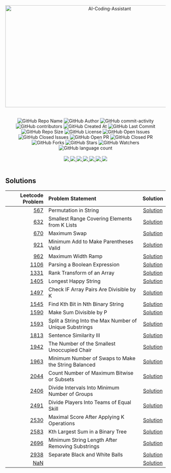 <div align="center">
    <img src="https://socialify.git.ci/yashksaini-coder/October-Leetcode-Daily-2024/image?forks=1&issues=1&language=1&name=1&pattern=Diagonal%20Stripes&pulls=1&stargazers=1&theme=Auto" alt="AI-Coding-Assistant" width="640" height="320" />
</div>
<br><br>

<div align="center">
    <img alt="GitHub Repo Name" src="https://img.shields.io/badge/Repo-October_Leetcode_Daily_2024-2a9d8f">
    <img alt="GitHub Author" src="https://img.shields.io/badge/Author-Yash%20K.%20Saini-778da9">
    <img alt="GitHub commit-activity" src="https://img.shields.io/github/commit-activity/t/yashksaini-coder/October-Leetcode-Daily-2024">
    <img alt="GitHub contributors" src="https://img.shields.io/github/contributors/yashksaini-coder/October-Leetcode-Daily-2024">
    <img alt="GitHub Created At" src="https://img.shields.io/github/created-at/yashksaini-coder/October-Leetcode-Daily-2024">
    <img alt="GitHub Last Commit" src="https://img.shields.io/github/last-commit/yashksaini-coder/October-Leetcode-Daily-2024">
    <img alt="GitHub Repo Size" src="https://img.shields.io/github/repo-size/yashksaini-coder/October-Leetcode-Daily-2024">
    <img alt="GitHub License" src="https://img.shields.io/github/license/yashksaini-coder/October-Leetcode-Daily-2024">
    <img alt="GitHub Open Issues" src="https://img.shields.io/github/issues/yashksaini-coder/October-Leetcode-Daily-2024">
    <img alt="GitHub Closed Issues" src="https://img.shields.io/github/issues-closed/yashksaini-coder/October-Leetcode-Daily-2024">
    <img alt="GitHub Open PR" src="https://img.shields.io/github/issues-pr/yashksaini-coder/October-Leetcode-Daily-2024">
    <img alt="GitHub Closed PR" src="https://img.shields.io/github/issues-pr-closed/yashksaini-coder/October-Leetcode-Daily-2024">
    <img alt="GitHub Forks" src="https://img.shields.io/github/forks/yashksaini-coder/October-Leetcode-Daily-2024">
    <img alt="GitHub Stars" src="https://img.shields.io/github/stars/yashksaini-coder/October-Leetcode-Daily-2024">
    <img alt="GitHub Watchers" src="https://img.shields.io/github/watchers/yashksaini-coder/October-Leetcode-Daily-2024">
    <img alt="GitHub language count" src="https://img.shields.io/github/languages/count/yashksaini-coder/October-Leetcode-Daily-2024">
</div>
<br>


<div align='center'>
    <a href="mailto:ys3853428@gmail.com"> <img src="https://img.shields.io/badge/Gmail-D14836?style=for-the-badge&logo=gmail&logoColor=white"> </a>
    <a href="https://github.com/yashksaini-coder"> <img src="https://img.shields.io/badge/GitHub-100000?style=for-the-badge&logo=github&logoColor=white"> </a>
    <a href="https://medium.com/@yashksaini"> <img src="https://img.shields.io/badge/Medium-12100E?style=for-the-badge&logo=medium&logoColor=white"> </a>
    <a href="https://www.linkedin.com/in/yashksaini/"> <img src="https://img.shields.io/badge/LinkedIn-0077B5?style=for-the-badge&logo=linkedin&logoColor=white"> </a>
    <a href="https://bento.me/yashksaini"> <img src="https://img.shields.io/badge/Bento-768CFF.svg?style=for-the-badge&logo=Bento&logoColor=white"> </a>
    <a href="https://www.instagram.com/yashksaini.codes/"> <img src="https://img.shields.io/badge/Instagram-%23FF006E.svg?style=for-the-badge&logo=Instagram&logoColor=white"> </a>
    <a href="https://twitter.com/EasycodesDev"> <img src="https://img.shields.io/badge/X-%23000000.svg?style=for-the-badge&logo=X&logoColor=white"> </a>
</div>
<br>

## Solutions








<!-- SOLUTIONS TABLE BEGIN -->
| Leetcode Problem | Problem Statement | Solution |
|---:|:-----|:----:|
| [567](https://leetcode.com/problems/permutation-in-string/) | Permutation in String | [Solution](./567-permutation-in-string/permutation-in-string.java) |
| [632](https://leetcode.com/problems/smallest-range-covering-elements-from-k-lists/) | Smallest Range Covering Elements from K Lists | [Solution](./632-smallest-range-covering-elements-from-k-lists/smallest-range-covering-elements-from-k-lists.java) |
| [670](https://leetcode.com/problems/maximum-swap/) | Maximum Swap | [Solution](./670-maximum-swap/maximum-swap.java) |
| [921](https://leetcode.com/problems/minimum-add-to-make-parentheses-valid/) | Minimum Add to Make Parentheses Valid | [Solution](./921-minimum-add-to-make-parentheses-valid/minimum-add-to-make-parentheses-valid.java) |
| [962](https://leetcode.com/problems/maximum-width-ramp/) | Maximum Width Ramp | [Solution](./962-maximum-width-ramp/maximum-width-ramp.java) |
| [1106](https://leetcode.com/problems/parsing-a-boolean-expression/) | Parsing a Boolean Expression | [Solution](./1106-parsing-a-boolean-expression/parsing-a-boolean-expression.java) |
| [1331](https://leetcode.com/problems/rank-transform-of-an-array/) | Rank Transform of an Array | [Solution](./1331-rank-transform-of-an-array/rank-transform-of-an-array.java) |
| [1405](https://leetcode.com/problems/longest-happy-string/) | Longest Happy String | [Solution](./1405-longest-happy-string/longest-happy-string.java) |
| [1497](https://leetcode.com/problems/check-if-array-pairs-are-divisible-by-k/) | Check IF Array Pairs Are Divisible by K | [Solution](./1497-check-if-array-pairs-are-divisible-by-k/check-if-array-pairs-are-divisible-by-k.java) |
| [1545](https://leetcode.com/problems/find-kth-bit-in-nth-binary-string/) | Find Kth Bit in Nth Binary String | [Solution](./1545-find-kth-bit-in-nth-binary-string/find-kth-bit-in-nth-binary-string.java) |
| [1590](https://leetcode.com/problems/make-sum-divisible-by-p/) | Make Sum Divisible by P | [Solution](./1590-make-sum-divisible-by-p/make-sum-divisible-by-p.java) |
| [1593](https://leetcode.com/problems/split-a-string-into-the-max-number-of-unique-substrings/) | Split a String Into the Max Number of Unique Substrings | [Solution](./1593-split-a-string-into-the-max-number-of-unique-substrings/split-a-string-into-the-max-number-of-unique-substrings.java) |
| [1813](https://leetcode.com/problems/sentence-similarity-iii/) | Sentence Similarity III | [Solution](./1813-sentence-similarity-iii/sentence-similarity-iii.java) |
| [1942](https://leetcode.com/problems/the-number-of-the-smallest-unoccupied-chair/) | The Number of the Smallest Unoccupied Chair | [Solution](./1942-the-number-of-the-smallest-unoccupied-chair/the-number-of-the-smallest-unoccupied-chair.java) |
| [1963](https://leetcode.com/problems/minimum-number-of-swaps-to-make-the-string-balanced/) | Minimum Number of Swaps to Make the String Balanced | [Solution](./1963-minimum-number-of-swaps-to-make-the-string-balanced/minimum-number-of-swaps-to-make-the-string-balanced.java) |
| [2044](https://leetcode.com/problems/count-number-of-maximum-bitwise-or-subsets/) | Count Number of Maximum Bitwise or Subsets | [Solution](./2044-count-number-of-maximum-bitwise-or-subsets/count-number-of-maximum-bitwise-or-subsets.java) |
| [2406](https://leetcode.com/problems/divide-intervals-into-minimum-number-of-groups/) | Divide Intervals Into Minimum Number of Groups | [Solution](./2406-divide-intervals-into-minimum-number-of-groups/divide-intervals-into-minimum-number-of-groups.java) |
| [2491](https://leetcode.com/problems/divide-players-into-teams-of-equal-skill/) | Divide Players Into Teams of Equal Skill | [Solution](./2491-divide-players-into-teams-of-equal-skill/divide-players-into-teams-of-equal-skill.java) |
| [2530](https://leetcode.com/problems/maximal-score-after-applying-k-operations/) | Maximal Score After Applying K Operations | [Solution](./2530-maximal-score-after-applying-k-operations/maximal-score-after-applying-k-operations.java) |
| [2583](https://leetcode.com/problems/kth-largest-sum-in-a-binary-tree/) | Kth Largest Sum in a Binary Tree | [Solution](./2583-kth-largest-sum-in-a-binary-tree/kth-largest-sum-in-a-binary-tree.java) |
| [2696](https://leetcode.com/problems/minimum-string-length-after-removing-substrings/) | Minimum String Length After Removing Substrings | [Solution](./2696-minimum-string-length-after-removing-substrings/minimum-string-length-after-removing-substrings.java) |
| [2938](https://leetcode.com/problems/separate-black-and-white-balls/) | Separate Black and White Balls | [Solution](./2938-separate-black-and-white-balls/separate-black-and-white-balls.java) |
| [NaN](https://leetcode.com/problems//) |  | [Solution](./scripts/.java) |
<!-- SOLUTIONS TABLE END -->

<br>
